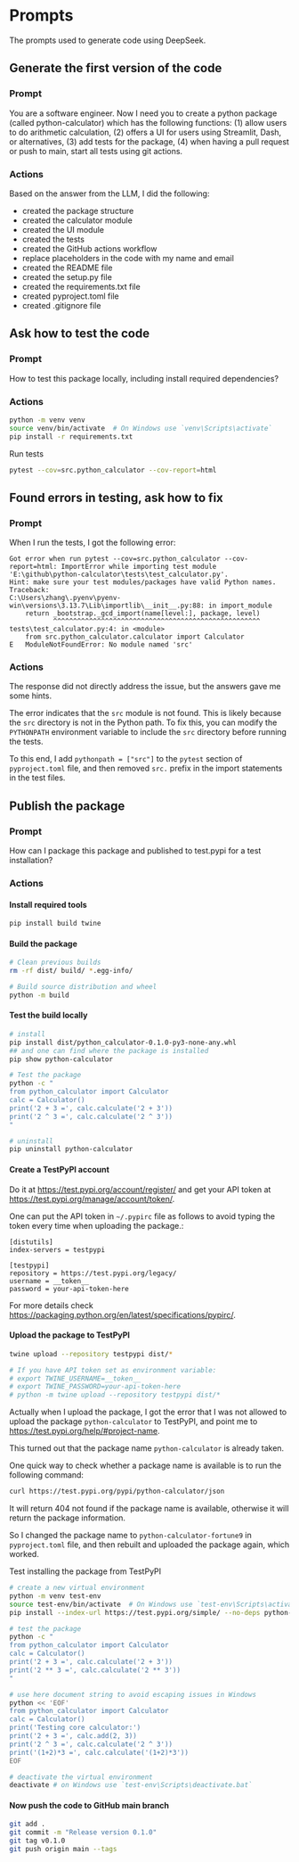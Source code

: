 # Prompts

The prompts used to generate code using DeepSeek.

## Generate the first version of the code

### Prompt
You are a software engineer. Now I need you to create a python package (called python-calculator) which has the following functions: (1) allow users to do arithmetic calculation, (2) offers a UI for users using Streamlit, Dash, or alternatives, (3) add tests for the package, (4) when having a pull request or push to main, start all tests using git actions.

### Actions

Based on the answer from the LLM, I did the following:

- created the package structure
- created the calculator module
- created the UI module
- created the tests
- created the GitHub actions workflow
- replace placeholders in the code with my name and email
- created the README file
- created the setup.py file
- created the requirements.txt file
- created pyproject.toml file
- created .gitignore file

## Ask how to test the code

### Prompt

How to test this package locally, including install required dependencies?

### Actions

```bash
python -m venv venv
source venv/bin/activate  # On Windows use `venv\Scripts\activate`
pip install -r requirements.txt
```

Run tests

```bash
pytest --cov=src.python_calculator --cov-report=html
```

## Found errors in testing, ask how to fix

### Prompt

When I run the tests, I got the following error:

```
Got error when run pytest --cov=src.python_calculator --cov-report=html: ImportError while importing test module 'E:\github\python-calculator\tests\test_calculator.py'.
Hint: make sure your test modules/packages have valid Python names.
Traceback:
C:\Users\zhang\.pyenv\pyenv-win\versions\3.13.7\Lib\importlib\__init__.py:88: in import_module
    return _bootstrap._gcd_import(name[level:], package, level)
           ^^^^^^^^^^^^^^^^^^^^^^^^^^^^^^^^^^^^^^^^^^^^^^^^^^^^
tests\test_calculator.py:4: in <module>
    from src.python_calculator.calculator import Calculator
E   ModuleNotFoundError: No module named 'src'
```

### Actions

The response did not directly address the issue, but the answers gave me some hints.

The error indicates that the `src` module is not found. This is likely because the `src` directory is not in the Python path. To fix this, you can modify the `PYTHONPATH` environment variable to include the `src` directory before running the tests.

To this end, I add `pythonpath = ["src"]` to the `pytest` section of `pyproject.toml` file,
and then removed `src.` prefix in the import statements in the test files.

## Publish the package

### Prompt

How can I package this package and published to test.pypi for a test installation?

### Actions

#### Install required tools

```bash
pip install build twine
```

#### Build the package

```bash
# Clean previous builds
rm -rf dist/ build/ *.egg-info/

# Build source distribution and wheel
python -m build
```

#### Test the build locally

```bash
# install
pip install dist/python_calculator-0.1.0-py3-none-any.whl
## and one can find where the package is installed
pip show python-calculator

# Test the package
python -c "
from python_calculator import Calculator
calc = Calculator()
print('2 + 3 =', calc.calculate('2 + 3'))
print('2 ^ 3 =', calc.calculate('2 ^ 3'))
"

# uninstall
pip uninstall python-calculator
```

#### Create a TestPyPI account 

Do it at https://test.pypi.org/account/register/
and get your API token at https://test.pypi.org/manage/account/token/.

One can put the API token in `~/.pypirc` file as follows to avoid
typing the token every time when uploading the package.:

```
[distutils]
index-servers = testpypi

[testpypi]
repository = https://test.pypi.org/legacy/
username = __token__
password = your-api-token-here
```

For more details check https://packaging.python.org/en/latest/specifications/pypirc/.

#### Upload the package to TestPyPI

```bash
twine upload --repository testpypi dist/*

# If you have API token set as environment variable:
# export TWINE_USERNAME=__token__
# export TWINE_PASSWORD=your-api-token-here
# python -m twine upload --repository testpypi dist/*
```

Actually when I upload the package, I got the error that I was
not allowed to upload the package `python-calculator` to TestPyPI,
and point me to https://test.pypi.org/help/#project-name.

This turned out that the package name `python-calculator` is already taken.

One quick way to check whether a package name is available is to
run the following command:

```bash
curl https://test.pypi.org/pypi/python-calculator/json
```

It will return 404 not found if the package name is available, otherwise
it will return the package information.

So I changed the package name to `python-calculator-fortune9` in `pyproject.toml` file,
and then rebuilt and uploaded the package again, which worked.


Test installing the package from TestPyPI

```bash
# create a new virtual environment
python -m venv test-env
source test-env/bin/activate  # On Windows use `test-env\Scripts\activate`
pip install --index-url https://test.pypi.org/simple/ --no-deps python-calculator-fortune9

# test the package
python -c "
from python_calculator import Calculator
calc = Calculator()
print('2 + 3 =', calc.calculate('2 + 3'))
print('2 ** 3 =', calc.calculate('2 ** 3'))
"

# use here document string to avoid escaping issues in Windows
python << 'EOF'
from python_calculator import Calculator
calc = Calculator()
print('Testing core calculator:')
print('2 + 3 =', calc.add(2, 3))
print('2 ^ 3 =', calc.calculate('2 ^ 3'))
print('(1+2)*3 =', calc.calculate('(1+2)*3'))
EOF

# deactivate the virtual environment
deactivate # on Windows use `test-env\Scripts\deactivate.bat`
```

#### Now push the code to GitHub main branch

```bash
git add .
git commit -m "Release version 0.1.0"
git tag v0.1.0
git push origin main --tags
```

